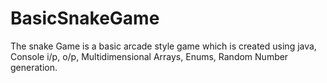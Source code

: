 # BasicSnakeGame
The snake Game is a basic arcade style game which is created using java, Console i/p, o/p, Multidimensional Arrays, Enums, Random Number generation. 

